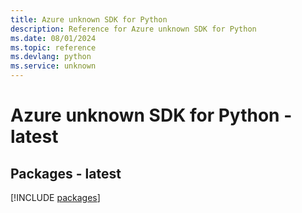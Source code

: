 ```yaml
---
title: Azure unknown SDK for Python
description: Reference for Azure unknown SDK for Python
ms.date: 08/01/2024
ms.topic: reference
ms.devlang: python
ms.service: unknown
---
```

# Azure unknown SDK for Python - latest
## Packages - latest
[!INCLUDE [packages](unknown-index.md)]